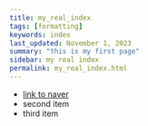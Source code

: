 ```yaml
---
title: my_real_index
tags: [formatting]
keywords: index
last_updated: November 1, 2023
summary: "this is my first page"
sidebar: my real index
permalink: my_real_index.html
---
```




* [link to naver](http://naver.com)
* second item
* third item
